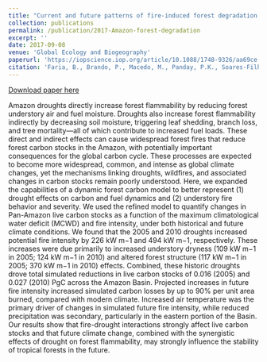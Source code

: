 ```yaml
---
title: "Current and future patterns of fire-induced forest degradation in Amazonia. Environmental Research Letters"
collection: publications
permalink: /publication/2017-Amazon-forest-degradation
excerpt: ''
date: 2017-09-08
venue: 'Global Ecology and Biogeography'
paperurl: 'https://iopscience.iop.org/article/10.1088/1748-9326/aa69ce'
citation: 'Faria, B., Brando, P., Macedo, M., Panday, P.K., Soares-Filho, B., and Coe, M.T. (2017). &quot;Current and future patterns of fire-induced forest degradation in Amazonia.&quot; <i>Environmental Research Letters</i>. 12(095005).'
---
```


[Download paper here](http://prajjwalpanday.github.io/files/pdf/DeFaria_Panday_et_al_2017.pdf)

Amazon droughts directly increase forest flammability by reducing forest understory air and fuel moisture. Droughts also increase forest flammability indirectly by decreasing soil moisture, triggering leaf shedding, branch loss, and tree mortality—all of which contribute to increased fuel loads. These direct and indirect effects can cause widespread forest fires that reduce forest carbon stocks in the Amazon, with potentially important consequences for the global carbon cycle. These processes are expected to become more widespread, common, and intense as global climate changes, yet the mechanisms linking droughts, wildfires, and associated changes in carbon stocks remain poorly understood. Here, we expanded the capabilities of a dynamic forest carbon model to better represent (1) drought effects on carbon and fuel dynamics and (2) understory fire behavior and severity. We used the refined model to quantify changes in Pan-Amazon live carbon stocks as a function of the maximum climatological water deficit (MCWD) and fire intensity, under both historical and future climate conditions. We found that the 2005 and 2010 droughts increased potential fire intensity by 226 kW m−1 and 494 kW m−1, respectively. These increases were due primarily to increased understory dryness (109 kW m−1 in 2005; 124 kW m−1 in 2010) and altered forest structure (117 kW m−1 in 2005; 370 kW m−1 in 2010) effects. Combined, these historic droughts drove total simulated reductions in live carbon stocks of 0.016 (2005) and 0.027 (2010) PgC across the Amazon Basin. Projected increases in future fire intensity increased simulated carbon losses by up to 90% per unit area burned, compared with modern climate. Increased air temperature was the primary driver of changes in simulated future fire intensity, while reduced precipitation was secondary, particularly in the eastern portion of the Basin. Our results show that fire-drought interactions strongly affect live carbon stocks and that future climate change, combined with the synergistic effects of drought on forest flammability, may strongly influence the stability of tropical forests in the future.

